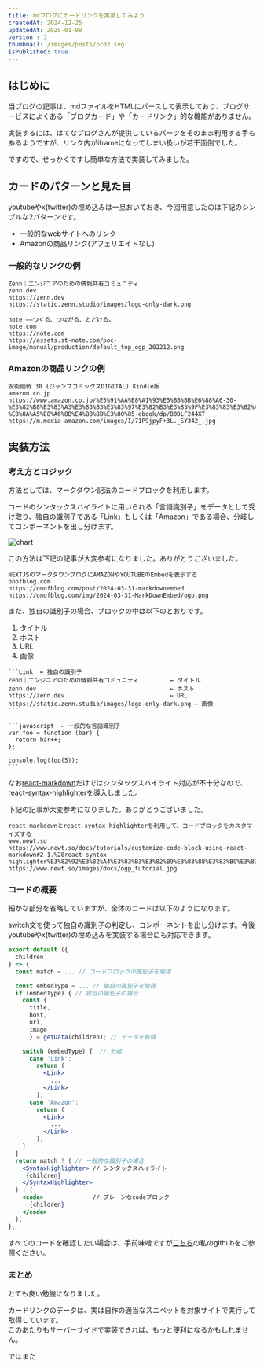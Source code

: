 ```yaml
---
title: mdブログにカードリンクを実装してみよう
createdAt: 2024-12-25
updatedAt: 2025-01-09
version : 2
thumbnail: /images/posts/pc02.svg
isPublished: true
---
```

## はじめに
当ブログの記事は、mdファイルをHTMLにパースして表示しており、ブログサービスによくある「ブログカード」や「カードリンク」的な機能がありません。

実装するには、はてなブログさんが提供しているパーツをそのまま利用する手もあるようですが、リンク内がiframeになってしまい扱いが若干面倒でした。

ですので、せっかくですし簡単な方法で実装してみました。

## カードのパターンと見た目
youtubeやx(twitter)の埋め込みは一旦おいておき、今回用意したのは下記のシンプルな2パターンです。
- 一般的なwebサイトへのリンク
- Amazonの商品リンク(アフェリエイトなし)

### 一般的なリンクの例
```Link
Zenn｜エンジニアのための情報共有コミュニティ
zenn.dev
https://zenn.dev
https://static.zenn.studio/images/logo-only-dark.png
```
```Link
note ――つくる、つながる、とどける。
note.com
https://note.com
https://assets.st-note.com/poc-image/manual/production/default_top_ogp_202212.png
```
### Amazonの商品リンクの例
```Amazon
呪術廻戦 30 (ジャンプコミックスDIGITAL) Kindle版
amazon.co.jp
https://www.amazon.co.jp/%E5%91%AA%E8%A1%93%E5%BB%BB%E6%88%A6-30-%E3%82%B8%E3%83%A3%E3%83%B3%E3%83%97%E3%82%B3%E3%83%9F%E3%83%83%E3%82%AF%E3%82%B9DIGITAL-%E8%8A%A5%E8%A6%8B%E4%B8%8B%E3%80%85-ebook/dp/B0DLF244XT
https://m.media-amazon.com/images/I/71P9jpyF+3L._SY342_.jpg
```

## 実装方法
### 考え方とロジック
方法としては、マークダウン記法のコードブロックを利用します。

コードのシンタックスハイライトに用いられる「言語識別子」をデータとして受け取り、独自の識別子である「Link」もしくは「Amazon」である場合、分岐してコンポーネントを出し分けます。

![chart](/images/posts/2024-12-25_a.png)

この方法は下記の記事が大変参考になりました。ありがとうございました。
```Link
NEXTJSのマークダウンブログにAMAZONやYOUTUBEのEmbedを表示する
onofblog.com
https://onofblog.com/post/2024-03-31-markdownembed
https://onofblog.com/img/2024-03-31-MarkDownEmbed/ogp.png
```

また、独自の識別子の場合、ブロックの中は以下のとおりです。

1. タイトル
2. ホスト
3. URL
4. 画像

~~~
```Link  ← 独自の識別子
Zenn｜エンジニアのための情報共有コミュニティ         ← タイトル
zenn.dev                                      ← ホスト
https://zenn.dev                              ← URL
https://static.zenn.studio/images/logo-only-dark.png ← 画像
```
~~~
~~~
```javascript  ← 一般的な言語識別子
var foo = function (bar) {
  return bar++;
};

console.log(foo(5));
```
~~~

なお[react-markdown](https://github.com/remarkjs/react-markdown)だけではシンタックスハイライト対応が不十分なので、[react-syntax-highlighter](https://github.com/react-syntax-highlighter/react-syntax-highlighter)を導入しました。

下記の記事が大変参考になりました。ありがとうございました。

```Link
react-markdownとreact-syntax-highlighterを利用して、コードブロックをカスタマイズする
www.newt.so
https://www.newt.so/docs/tutorials/customize-code-block-using-react-markdown#2-1.%20react-syntax-highlighter%E3%82%92%E3%82%A4%E3%83%B3%E3%82%B9%E3%83%88%E3%83%BC%E3%83%AB%E3%81%99%E3%82%8B
https://www.newt.so/images/docs/ogp_tutorial.jpg
```

### コードの概要
細かな部分を省略していますが、全体のコードは以下のようになります。

switch文を使って独自の識別子の判定し、コンポーネントを出し分けます。今後youtubeやx(twitter)の埋め込みを実装する場合にも対応できます。

```jsx
export default ({
  children
} => {
  const match = ... // コードブロックの識別子を取得

  const embedType = ... // 独自の識別子を取得
  if (embedType) { // 独自の識別子の場合
    const {
      title,
      host,
      url,
      image
      } = getData(children); // データを取得

    switch (embedType) {  // 分岐
      case 'Link':
        return (
          <Link>
            ...
          </Link>
        );
      case 'Amazon':
        return (
          <Link>
            ...
          </Link>
        );
    }
  }
  return match ? ( // 一般的な識別子の場合
    <SyntaxHighlighter> // シンタックスハイライト
     {children}
    </SyntaxHighlighter>
  ) : (
    <code>              // プレーンなcodeブロック
      {children}
    </code>
  );
};
```
すべてのコードを確認したい場合は、手前味噌ですが[こちら](https://github.com/poko8nada/portfolio-site-v1/blob/main/src/components/ui/post_embed/page.tsx)の私のgithubをご参照ください。

### まとめ
とても良い勉強になりました。

カードリンクのデータは、実は自作の適当なスニペットを対象サイトで実行して取得しています。  
このあたりもサーバーサイドで実装できれば、もっと便利になるかもしれません。

ではまた

